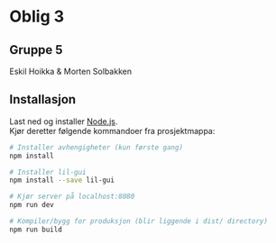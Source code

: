 # Oblig 3

## Gruppe 5

Eskil Hoikka & Morten Solbakken

## Installasjon
Last ned og installer [Node.js](https://nodejs.org/en/download/).
<br>
Kjør deretter følgende kommandoer fra prosjektmappa:

``` bash
# Installer avhengigheter (kun første gang)
npm install

# Installer lil-gui
npm install --save lil-gui

# Kjør server på localhost:8080
npm run dev

# Kompiler/bygg for produksjon (blir liggende i dist/ directory)
npm run build
```